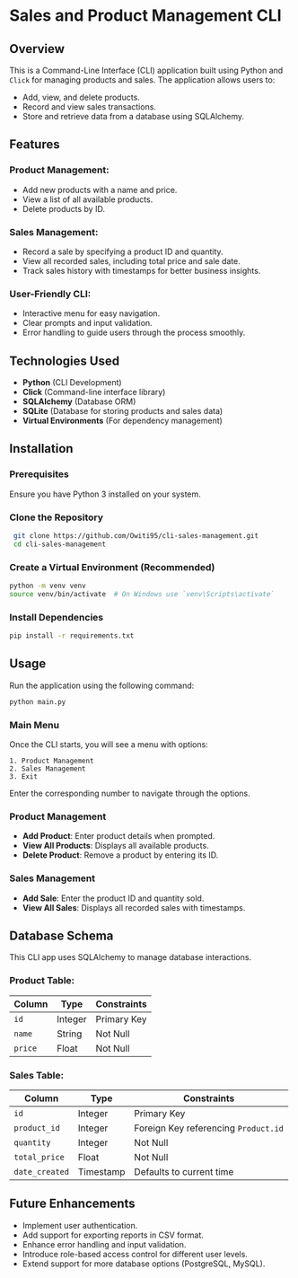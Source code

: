 # Sales and Product Management CLI

## Overview
This is a Command-Line Interface (CLI) application built using Python and `Click` for managing products and sales. The application allows users to:
- Add, view, and delete products.
- Record and view sales transactions.
- Store and retrieve data from a database using SQLAlchemy.

## Features
### **Product Management:**
- Add new products with a name and price.
- View a list of all available products.
- Delete products by ID.

### **Sales Management:**
- Record a sale by specifying a product ID and quantity.
- View all recorded sales, including total price and sale date.
- Track sales history with timestamps for better business insights.

### **User-Friendly CLI:**
- Interactive menu for easy navigation.
- Clear prompts and input validation.
- Error handling to guide users through the process smoothly.

## Technologies Used
- **Python** (CLI Development)
- **Click** (Command-line interface library)
- **SQLAlchemy** (Database ORM)
- **SQLite** (Database for storing products and sales data)
- **Virtual Environments** (For dependency management)

## Installation
### Prerequisites
Ensure you have Python 3 installed on your system.

### Clone the Repository
```sh
 git clone https://github.com/Owiti95/cli-sales-management.git
 cd cli-sales-management
```

### Create a Virtual Environment (Recommended)
```sh
python -m venv venv
source venv/bin/activate  # On Windows use `venv\Scripts\activate`
```

### Install Dependencies
```sh
pip install -r requirements.txt
```

## Usage
Run the application using the following command:
```sh
python main.py
```

### Main Menu
Once the CLI starts, you will see a menu with options:
```
1. Product Management
2. Sales Management
3. Exit
```
Enter the corresponding number to navigate through the options.

### Product Management
- **Add Product**: Enter product details when prompted.
- **View All Products**: Displays all available products.
- **Delete Product**: Remove a product by entering its ID.

### Sales Management
- **Add Sale**: Enter the product ID and quantity sold.
- **View All Sales**: Displays all recorded sales with timestamps.

## Database Schema
This CLI app uses SQLAlchemy to manage database interactions.

### **Product Table:**
| Column       | Type    | Constraints |
|-------------|--------|-------------|
| `id`        | Integer | Primary Key |
| `name`      | String  | Not Null    |
| `price`     | Float   | Not Null    |

### **Sales Table:**
| Column       | Type    | Constraints |
|-------------|--------|-------------|
| `id`        | Integer | Primary Key |
| `product_id`| Integer | Foreign Key referencing `Product.id` |
| `quantity`  | Integer | Not Null    |
| `total_price` | Float  | Not Null    |
| `date_created` | Timestamp | Defaults to current time |

## Future Enhancements
- Implement user authentication.
- Add support for exporting reports in CSV format.
- Enhance error handling and input validation.
- Introduce role-based access control for different user levels.
- Extend support for more database options (PostgreSQL, MySQL).

